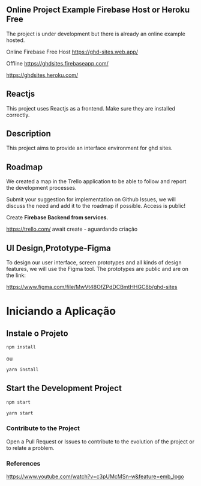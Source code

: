 ## Online Project Example Firebase Host or Heroku Free
The project is under development but there is already an online example hosted.

Online Firebase Free Host
https://ghd-sites.web.app/

Offline
https://ghdsites.firebaseapp.com/

https://ghdsites.heroku.com/


## Reactjs 

This project uses Reactjs as a frontend.
Make sure they are installed correctly.


## Description

This project aims to provide an interface environment for ghd sites.


## Roadmap

We created a map in the Trello application to be able to follow and report the development processes.

Submit your suggestion for implementation on Github Issues, we will discuss the need and add it to the roadmap if possible.
Access is public!

Create **Firebase Backend from services**.

https://trello.com/   await create - aguardando criação

## UI Design,Prototype-Figma

To design our user interface, screen prototypes and all kinds of design features, we will use the Figma tool.
The prototypes are public and are on the link:

https://www.figma.com/file/MwVt48OfZPdDCBmtHHGC8b/ghd-sites



# Iniciando a Aplicação

## Instale o Projeto

``` bash
npm install
``` 
ou

```bash
yarn install
```

## Start the Development Project

```bash
npm start
```

```bash
yarn start
```

### Contribute to the Project

Open a Pull Request or Issues to contribute to the evolution of the project or to relate a problem.


### References

https://www.youtube.com/watch?v=c3pUMcMSn-w&feature=emb_logo





